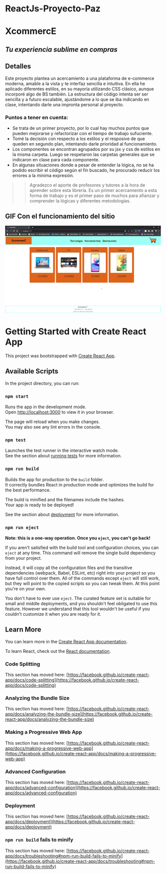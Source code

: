 # ReactJs-Proyecto-Paz

# XcommercE
## _Tu experiencia sublime en compras_

## Detalles

Este proyecto plantea un acercamiento a una plataforma de e-commerce moderna, amable a la vista y te interfaz sencilla e intuitiva.
En ella he aplicado diferentes estilos, en su mayoría utilizando CSS clásico, aunque incorporé algo de BS también.
La estructura del código intenta ser ser sencilla y a futuro escalable, ajustándome a lo que se iba indicando en clase, intentando darle una impronta personal al proyecto.
### Puntos a tener en cuenta:

- Se trata de un primer proyecto, por lo cual hay muchos puntos que pueden mejorarse y refactorizar con el tiempo de trabajo sufuciente.
- Tomé la decisión con respecto a los estilos y el resposive de que queden en segundo plan, intentando darle prioridad al funcionamiento.
- Los componentes se encontran agrupados por su jsx y css de estilos en la misma carpeta. Luego se respetaron las carpetas generales que se indicaron en clase para cada componente.
- En algunas situaciones donde a pesar de entender la lógica, no se ha podido escribir el código según el fin buscado, he procurado reducir los errores a la minima    expresión.


 >> Agradezco el aporte de profesores y tutores a la hora de aprender sobre esta librería. Es un primer acercamiento a esta forma de trabajo y es el primer paso de muchos para afianzar y comprender la lógicas y diferentes metodologías.

## GIF Con el funcionamiento del sitio




![image](https://github.com/PAXCS/ReactJs-Proyecto-Paz/blob/main/XcommerC%20-%20ProyectoFinal.gif)



# Getting Started with Create React App

This project was bootstrapped with [Create React App](https://github.com/facebook/create-react-app).

## Available Scripts

In the project directory, you can run:

### `npm start`

Runs the app in the development mode.\
Open [http://localhost:3000](http://localhost:3000) to view it in your browser.

The page will reload when you make changes.\
You may also see any lint errors in the console.

### `npm test`

Launches the test runner in the interactive watch mode.\
See the section about [running tests](https://facebook.github.io/create-react-app/docs/running-tests) for more information.

### `npm run build`

Builds the app for production to the `build` folder.\
It correctly bundles React in production mode and optimizes the build for the best performance.

The build is minified and the filenames include the hashes.\
Your app is ready to be deployed!

See the section about [deployment](https://facebook.github.io/create-react-app/docs/deployment) for more information.

### `npm run eject`

**Note: this is a one-way operation. Once you `eject`, you can't go back!**

If you aren't satisfied with the build tool and configuration choices, you can `eject` at any time. This command will remove the single build dependency from your project.

Instead, it will copy all the configuration files and the transitive dependencies (webpack, Babel, ESLint, etc) right into your project so you have full control over them. All of the commands except `eject` will still work, but they will point to the copied scripts so you can tweak them. At this point you're on your own.

You don't have to ever use `eject`. The curated feature set is suitable for small and middle deployments, and you shouldn't feel obligated to use this feature. However we understand that this tool wouldn't be useful if you couldn't customize it when you are ready for it.

## Learn More

You can learn more in the [Create React App documentation](https://facebook.github.io/create-react-app/docs/getting-started).

To learn React, check out the [React documentation](https://reactjs.org/).

### Code Splitting

This section has moved here: [https://facebook.github.io/create-react-app/docs/code-splitting](https://facebook.github.io/create-react-app/docs/code-splitting)

### Analyzing the Bundle Size

This section has moved here: [https://facebook.github.io/create-react-app/docs/analyzing-the-bundle-size](https://facebook.github.io/create-react-app/docs/analyzing-the-bundle-size)

### Making a Progressive Web App

This section has moved here: [https://facebook.github.io/create-react-app/docs/making-a-progressive-web-app](https://facebook.github.io/create-react-app/docs/making-a-progressive-web-app)

### Advanced Configuration

This section has moved here: [https://facebook.github.io/create-react-app/docs/advanced-configuration](https://facebook.github.io/create-react-app/docs/advanced-configuration)

### Deployment

This section has moved here: [https://facebook.github.io/create-react-app/docs/deployment](https://facebook.github.io/create-react-app/docs/deployment)

### `npm run build` fails to minify

This section has moved here: [https://facebook.github.io/create-react-app/docs/troubleshooting#npm-run-build-fails-to-minify](https://facebook.github.io/create-react-app/docs/troubleshooting#npm-run-build-fails-to-minify)
